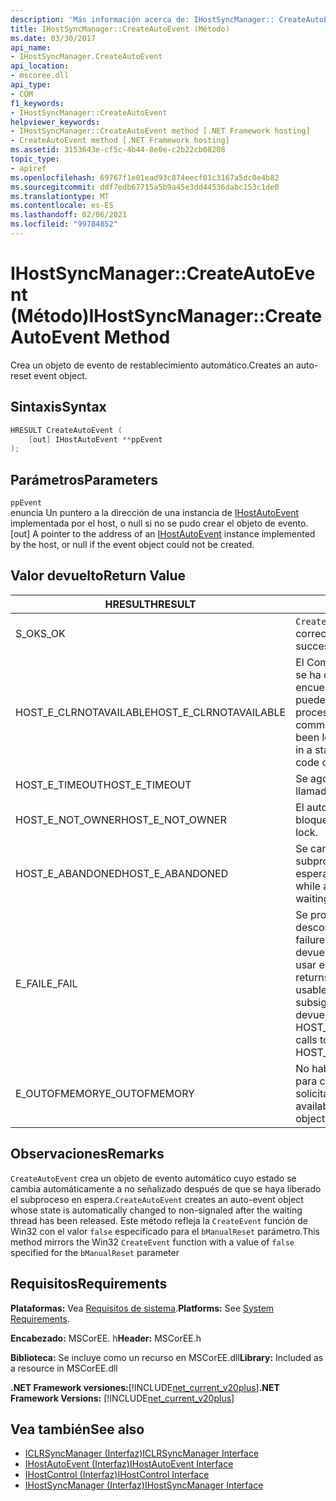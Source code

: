 ```yaml
---
description: 'Más información acerca de: IHostSyncManager:: CreateAutoEvent ((método)'
title: IHostSyncManager::CreateAutoEvent (Método)
ms.date: 03/30/2017
api_name:
- IHostSyncManager.CreateAutoEvent
api_location:
- mscoree.dll
api_type:
- COM
f1_keywords:
- IHostSyncManager::CreateAutoEvent
helpviewer_keywords:
- IHostSyncManager::CreateAutoEvent method [.NET Framework hosting]
- CreateAutoEvent method [.NET Framework hosting]
ms.assetid: 3153643e-cf5c-4b44-8e0e-c2b22cb08208
topic_type:
- apiref
ms.openlocfilehash: 69767f1e01ead93c874eecf01c3167a5dc0e4b82
ms.sourcegitcommit: ddf7edb67715a5b9a45e3dd44536dabc153c1de0
ms.translationtype: MT
ms.contentlocale: es-ES
ms.lasthandoff: 02/06/2021
ms.locfileid: "99784852"
---
```

# <a name="ihostsyncmanagercreateautoevent-method"></a><span data-ttu-id="c9978-103">IHostSyncManager::CreateAutoEvent (Método)</span><span class="sxs-lookup"><span data-stu-id="c9978-103">IHostSyncManager::CreateAutoEvent Method</span></span>

<span data-ttu-id="c9978-104">Crea un objeto de evento de restablecimiento automático.</span><span class="sxs-lookup"><span data-stu-id="c9978-104">Creates an auto-reset event object.</span></span>  
  
## <a name="syntax"></a><span data-ttu-id="c9978-105">Sintaxis</span><span class="sxs-lookup"><span data-stu-id="c9978-105">Syntax</span></span>  
  
```cpp  
HRESULT CreateAutoEvent (  
    [out] IHostAutoEvent **ppEvent  
);  
```  
  
## <a name="parameters"></a><span data-ttu-id="c9978-106">Parámetros</span><span class="sxs-lookup"><span data-stu-id="c9978-106">Parameters</span></span>  

 `ppEvent`  
 <span data-ttu-id="c9978-107">enuncia Un puntero a la dirección de una instancia de [IHostAutoEvent](ihostautoevent-interface.md) implementada por el host, o null si no se pudo crear el objeto de evento.</span><span class="sxs-lookup"><span data-stu-id="c9978-107">[out] A pointer to the address of an [IHostAutoEvent](ihostautoevent-interface.md) instance implemented by the host, or null if the event object could not be created.</span></span>  
  
## <a name="return-value"></a><span data-ttu-id="c9978-108">Valor devuelto</span><span class="sxs-lookup"><span data-stu-id="c9978-108">Return Value</span></span>  
  
|<span data-ttu-id="c9978-109">HRESULT</span><span class="sxs-lookup"><span data-stu-id="c9978-109">HRESULT</span></span>|<span data-ttu-id="c9978-110">Descripción</span><span class="sxs-lookup"><span data-stu-id="c9978-110">Description</span></span>|  
|-------------|-----------------|  
|<span data-ttu-id="c9978-111">S_OK</span><span class="sxs-lookup"><span data-stu-id="c9978-111">S_OK</span></span>|<span data-ttu-id="c9978-112">`CreateAutoEvent` se devolvió correctamente.</span><span class="sxs-lookup"><span data-stu-id="c9978-112">`CreateAutoEvent` returned successfully.</span></span>|  
|<span data-ttu-id="c9978-113">HOST_E_CLRNOTAVAILABLE</span><span class="sxs-lookup"><span data-stu-id="c9978-113">HOST_E_CLRNOTAVAILABLE</span></span>|<span data-ttu-id="c9978-114">El Common Language Runtime (CLR) no se ha cargado en un proceso o el CLR se encuentra en un estado en el que no puede ejecutar código administrado ni procesar la llamada correctamente.</span><span class="sxs-lookup"><span data-stu-id="c9978-114">The common language runtime (CLR) has not been loaded into a process, or the CLR is in a state in which it cannot run managed code or process the call successfully.</span></span>|  
|<span data-ttu-id="c9978-115">HOST_E_TIMEOUT</span><span class="sxs-lookup"><span data-stu-id="c9978-115">HOST_E_TIMEOUT</span></span>|<span data-ttu-id="c9978-116">Se agotó el tiempo de espera de la llamada.</span><span class="sxs-lookup"><span data-stu-id="c9978-116">The call timed out.</span></span>|  
|<span data-ttu-id="c9978-117">HOST_E_NOT_OWNER</span><span class="sxs-lookup"><span data-stu-id="c9978-117">HOST_E_NOT_OWNER</span></span>|<span data-ttu-id="c9978-118">El autor de la llamada no posee el bloqueo.</span><span class="sxs-lookup"><span data-stu-id="c9978-118">The caller does not own the lock.</span></span>|  
|<span data-ttu-id="c9978-119">HOST_E_ABANDONED</span><span class="sxs-lookup"><span data-stu-id="c9978-119">HOST_E_ABANDONED</span></span>|<span data-ttu-id="c9978-120">Se canceló un evento mientras un subproceso o fibra bloqueados estaba esperando en él.</span><span class="sxs-lookup"><span data-stu-id="c9978-120">An event was canceled while a blocked thread or fiber was waiting on it.</span></span>|  
|<span data-ttu-id="c9978-121">E_FAIL</span><span class="sxs-lookup"><span data-stu-id="c9978-121">E_FAIL</span></span>|<span data-ttu-id="c9978-122">Se produjo un error grave desconocido.</span><span class="sxs-lookup"><span data-stu-id="c9978-122">An unknown catastrophic failure occurred.</span></span> <span data-ttu-id="c9978-123">Cuando un método devuelve E_FAIL, CLR ya no se puede usar en el proceso.</span><span class="sxs-lookup"><span data-stu-id="c9978-123">When a method returns E_FAIL, the CLR is no longer usable within the process.</span></span> <span data-ttu-id="c9978-124">Las llamadas subsiguientes a métodos de hospedaje devuelven HOST_E_CLRNOTAVAILABLE.</span><span class="sxs-lookup"><span data-stu-id="c9978-124">Subsequent calls to hosting methods return HOST_E_CLRNOTAVAILABLE.</span></span>|  
|<span data-ttu-id="c9978-125">E_OUTOFMEMORY</span><span class="sxs-lookup"><span data-stu-id="c9978-125">E_OUTOFMEMORY</span></span>|<span data-ttu-id="c9978-126">No había suficiente memoria disponible para crear el objeto de evento solicitado.</span><span class="sxs-lookup"><span data-stu-id="c9978-126">Not enough memory was available to create the requested event object.</span></span>|  
  
## <a name="remarks"></a><span data-ttu-id="c9978-127">Observaciones</span><span class="sxs-lookup"><span data-stu-id="c9978-127">Remarks</span></span>  

 <span data-ttu-id="c9978-128">`CreateAutoEvent` crea un objeto de evento automático cuyo estado se cambia automáticamente a no señalizado después de que se haya liberado el subproceso en espera.</span><span class="sxs-lookup"><span data-stu-id="c9978-128">`CreateAutoEvent` creates an auto-event object whose state is automatically changed to non-signaled after the waiting thread has been released.</span></span> <span data-ttu-id="c9978-129">Este método refleja la `CreateEvent` función de Win32 con el valor `false` especificado para el `bManualReset` parámetro.</span><span class="sxs-lookup"><span data-stu-id="c9978-129">This method mirrors the Win32 `CreateEvent` function with a value of `false` specified for the `bManualReset` parameter</span></span>  
  
## <a name="requirements"></a><span data-ttu-id="c9978-130">Requisitos</span><span class="sxs-lookup"><span data-stu-id="c9978-130">Requirements</span></span>  

 <span data-ttu-id="c9978-131">**Plataformas:** Vea [Requisitos de sistema](../../get-started/system-requirements.md).</span><span class="sxs-lookup"><span data-stu-id="c9978-131">**Platforms:** See [System Requirements](../../get-started/system-requirements.md).</span></span>  
  
 <span data-ttu-id="c9978-132">**Encabezado:** MSCorEE. h</span><span class="sxs-lookup"><span data-stu-id="c9978-132">**Header:** MSCorEE.h</span></span>  
  
 <span data-ttu-id="c9978-133">**Biblioteca:** Se incluye como un recurso en MSCorEE.dll</span><span class="sxs-lookup"><span data-stu-id="c9978-133">**Library:** Included as a resource in MSCorEE.dll</span></span>  
  
 <span data-ttu-id="c9978-134">**.NET Framework versiones:**[!INCLUDE[net_current_v20plus](../../../../includes/net-current-v20plus-md.md)]</span><span class="sxs-lookup"><span data-stu-id="c9978-134">**.NET Framework Versions:** [!INCLUDE[net_current_v20plus](../../../../includes/net-current-v20plus-md.md)]</span></span>  
  
## <a name="see-also"></a><span data-ttu-id="c9978-135">Vea también</span><span class="sxs-lookup"><span data-stu-id="c9978-135">See also</span></span>

- [<span data-ttu-id="c9978-136">ICLRSyncManager (Interfaz)</span><span class="sxs-lookup"><span data-stu-id="c9978-136">ICLRSyncManager Interface</span></span>](iclrsyncmanager-interface.md)
- [<span data-ttu-id="c9978-137">IHostAutoEvent (Interfaz)</span><span class="sxs-lookup"><span data-stu-id="c9978-137">IHostAutoEvent Interface</span></span>](ihostautoevent-interface.md)
- [<span data-ttu-id="c9978-138">IHostControl (Interfaz)</span><span class="sxs-lookup"><span data-stu-id="c9978-138">IHostControl Interface</span></span>](ihostcontrol-interface.md)
- [<span data-ttu-id="c9978-139">IHostSyncManager (Interfaz)</span><span class="sxs-lookup"><span data-stu-id="c9978-139">IHostSyncManager Interface</span></span>](ihostsyncmanager-interface.md)
